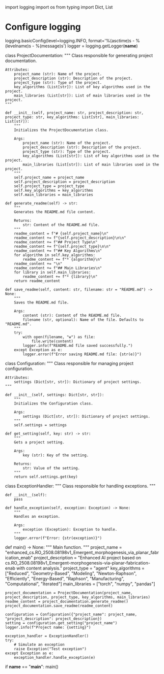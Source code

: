 import logging
import os
from typing import Dict, List

# Configure logging
logging.basicConfig(level=logging.INFO, format='%(asctime)s - %(levelname)s - %(message)s')
logger = logging.getLogger(__name__)

class ProjectDocumentation:
    """
    Class responsible for generating project documentation.

    Attributes:
        project_name (str): Name of the project.
        project_description (str): Description of the project.
        project_type (str): Type of the project.
        key_algorithms (List[str]): List of key algorithms used in the project.
        main_libraries (List[str]): List of main libraries used in the project.
    """

    def __init__(self, project_name: str, project_description: str, project_type: str, key_algorithms: List[str], main_libraries: List[str]):
        """
        Initializes the ProjectDocumentation class.

        Args:
            project_name (str): Name of the project.
            project_description (str): Description of the project.
            project_type (str): Type of the project.
            key_algorithms (List[str]): List of key algorithms used in the project.
            main_libraries (List[str]): List of main libraries used in the project.
        """
        self.project_name = project_name
        self.project_description = project_description
        self.project_type = project_type
        self.key_algorithms = key_algorithms
        self.main_libraries = main_libraries

    def generate_readme(self) -> str:
        """
        Generates the README.md file content.

        Returns:
            str: Content of the README.md file.
        """
        readme_content = f"# {self.project_name}\n"
        readme_content += f"{self.project_description}\n\n"
        readme_content += f"## Project Type\n"
        readme_content += f"{self.project_type}\n\n"
        readme_content += f"## Key Algorithms\n"
        for algorithm in self.key_algorithms:
            readme_content += f"* {algorithm}\n"
        readme_content += "\n"
        readme_content += f"## Main Libraries\n"
        for library in self.main_libraries:
            readme_content += f"* {library}\n"
        return readme_content

    def save_readme(self, content: str, filename: str = "README.md") -> None:
        """
        Saves the README.md file.

        Args:
            content (str): Content of the README.md file.
            filename (str, optional): Name of the file. Defaults to "README.md".
        """
        try:
            with open(filename, "w") as file:
                file.write(content)
            logger.info(f"README.md file saved successfully.")
        except Exception as e:
            logger.error(f"Error saving README.md file: {str(e)}")

class Configuration:
    """
    Class responsible for managing project configuration.

    Attributes:
        settings (Dict[str, str]): Dictionary of project settings.
    """

    def __init__(self, settings: Dict[str, str]):
        """
        Initializes the Configuration class.

        Args:
            settings (Dict[str, str]): Dictionary of project settings.
        """
        self.settings = settings

    def get_setting(self, key: str) -> str:
        """
        Gets a project setting.

        Args:
            key (str): Key of the setting.

        Returns:
            str: Value of the setting.
        """
        return self.settings.get(key)

class ExceptionHandler:
    """
    Class responsible for handling exceptions.
    """

    def __init__(self):
        pass

    def handle_exception(self, exception: Exception) -> None:
        """
        Handles an exception.

        Args:
            exception (Exception): Exception to handle.
        """
        logger.error(f"Error: {str(exception)}")

def main() -> None:
    """
    Main function.
    """
    project_name = "enhanced_cs.RO_2508.08198v1_Emergent_morphogenesis_via_planar_fabrication_enab"
    project_description = "Enhanced AI project based on cs.RO_2508.08198v1_Emergent-morphogenesis-via-planar-fabrication-enab with content analysis."
    project_type = "agent"
    key_algorithms = ["Reduced", "Geometry-Based", "Modeling", "Newton-Raphson", "Efficiently", "Energy-Based", "Raphson", "Manufacturing", "Computational", "Iterated"]
    main_libraries = ["torch", "numpy", "pandas"]

    project_documentation = ProjectDocumentation(project_name, project_description, project_type, key_algorithms, main_libraries)
    readme_content = project_documentation.generate_readme()
    project_documentation.save_readme(readme_content)

    configuration = Configuration({"project_name": project_name, "project_description": project_description})
    setting = configuration.get_setting("project_name")
    logger.info(f"Project name: {setting}")

    exception_handler = ExceptionHandler()
    try:
        # Simulate an exception
        raise Exception("Test exception")
    except Exception as e:
        exception_handler.handle_exception(e)

if __name__ == "__main__":
    main()